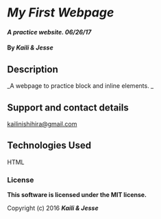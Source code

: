 # _My First Webpage_

#### _A practice website. 06/26/17_

#### By _**Kaili & Jesse**_

## Description

_A webpage to practice block and inline elements. _

## Support and contact details
kailinishihira@gmail.com

## Technologies Used

HTML

### License

**This software is licensed under the MIT license.**

Copyright (c) 2016 **_Kaili & Jesse_**
